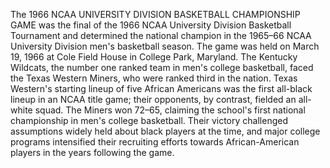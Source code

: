 The 1966 NCAA UNIVERSITY DIVISION BASKETBALL CHAMPIONSHIP GAME was the final of the 1966 NCAA University Division Basketball Tournament and determined the national champion in the 1965–66 NCAA University Division men's basketball season. The game was held on March 19, 1966 at Cole Field House in College Park, Maryland. The Kentucky Wildcats, the number one ranked team in men's college basketball, faced the Texas Western Miners, who were ranked third in the nation. Texas Western's starting lineup of five African Americans was the first all-black lineup in an NCAA title game; their opponents, by contrast, fielded an all-white squad. The Miners won 72–65, claiming the school's first national championship in men's college basketball. Their victory challenged assumptions widely held about black players at the time, and major college programs intensified their recruiting efforts towards African-American players in the years following the game.
